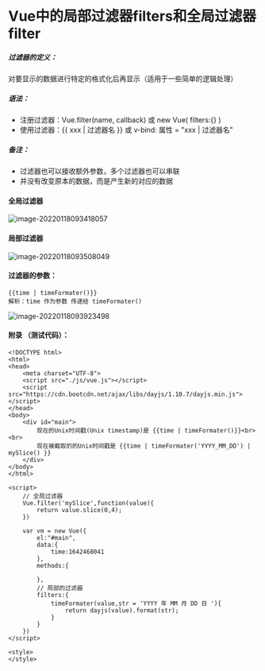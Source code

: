 # Vue中的局部过滤器filters和全局过滤器filter

##### 过滤器的定义：

对要显示的数据进行特定的格式化后再显示（适用于一些简单的逻辑处理）

##### 语法：

- 注册过滤器：Vue.filter(name, callback) 或 new Vue( filters:{} ) 
- 使用过滤器：{{ xxx | 过滤器名 }} 或 v-bind: 属性 = "xxx | 过滤器名"

##### 备注：

- 过滤器也可以接收额外参数，多个过滤器也可以串联
- 并没有改变原本的数据，而是产生新的对应的数据

#### 全局过滤器

![image-20220118093418057](https://vichien-public.oss-cn-guangzhou.aliyuncs.com/typora/image-20220118093418057.png)

#### 局部过滤器

![image-20220118093508049](https://vichien-public.oss-cn-guangzhou.aliyuncs.com/typora/image-20220118093508049.png)

#### 过滤器的参数：

```vue
{{time | timeFormater()}}
解析：time 作为参数 传递给 timeFormater()
```

![image-20220118093923498](https://vichien-public.oss-cn-guangzhou.aliyuncs.com/typora/image-20220118093923498.png)

#### 附录 （测试代码）：

```vue
<!DOCTYPE html>
<html>
<head>
    <meta charset="UTF-8">
    <script src="./js/vue.js"></script>
	<script src="https://cdn.bootcdn.net/ajax/libs/dayjs/1.10.7/dayjs.min.js"></script>
</head>
<body>
	<div id="main">
		现在的Unix时间戳(Unix timestamp)是 {{time | timeFormater()}}<br><br>
		现在被截取的的Unix时间戳是 {{time | timeFormater('YYYY_MM_DD') | mySlice() }}
	</div>
</body>
</html>

<script>
	// 全局过滤器
	Vue.filter('mySlice',function(value){
		return value.slice(0,4);
	})

	var vm = new Vue({
		el:"#main",
		data:{
			time:1642468041
		},
		methods:{
			
		},
		// 局部的过滤器
		filters:{
			timeFormater(value,str = 'YYYY 年 MM 月 DD 日 '){
				return dayjs(value).format(str);
			}
		}
	})
</script>

<style>
</style>

```

